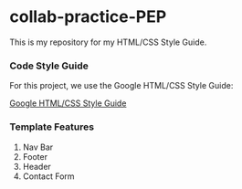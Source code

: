 # collab-practice-PEP

This is my repository for my HTML/CSS Style Guide.

### Code Style Guide

For this project, we use the Google HTML/CSS Style Guide:

[Google HTML/CSS Style Guide](https://google.github.io/styleguide/htmlcssguide.html)

### Template Features

<ol>
    <li>Nav Bar</li>
    <li>Footer</li>
    <li>Header</li>
    <li>Contact Form</li>
